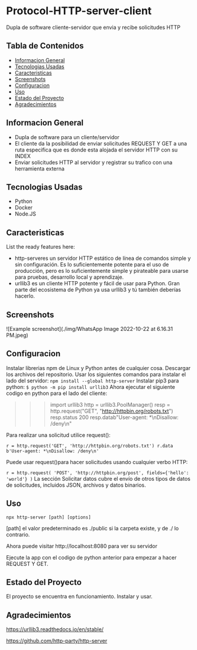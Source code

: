 # Protocol-HTTP-server-client
Dupla de software cliente-servidor que envia y recibe solicitudes HTTP

## Tabla de Contenidos
* [Informacion General](#general-information)
* [Tecnologias Usadas](#technologies-used)
* [Caracteristicas](#features)
* [Screenshots](#screenshots)
* [Configuracion](#setup)
* [Uso](#usage)
* [Estado del Proyecto](#project-status)
* [Agradecimientos](#acknowledgements)
<!-- * [License](#license) -->


## Informacion General
- Dupla de software para un cliente/servidor
- El cliente da la posibilidad de enviar solicitudes REQUEST Y GET a una ruta especifica que es donde esta alojada el servidor HTTP con su INDEX
- Enviar solicitudes HTTP al servidor y registrar su trafico con una herramienta externa

<!-- You don't have to answer all the questions - just the ones relevant to your project. -->


## Tecnologias Usadas
- Python
- Docker
- Node.JS


## Caracteristicas
List the ready features here:
- http-serveres un servidor HTTP estático de línea de comandos simple y sin configuración. Es lo suficientemente potente para el uso de producción, pero es lo suficientemente simple y pirateable para usarse para pruebas, desarrollo local y aprendizaje.
- urllib3 es un cliente HTTP potente y fácil de usar para Python. Gran parte del ecosistema de Python ya usa urllib3 y tú también deberías hacerlo.



## Screenshots
![Example screenshot](./img/WhatsApp Image 2022-10-22 at 6.16.31 PM.jpeg)
<!-- If you have screenshots you'd like to share, include them here. -->


## Configuracion
Instalar librerias npm de Linux y Python antes de cualquier cosa.
Descargar los archivos del repositorio. Usar los siguientes comandos para instalar el lado del servidor:
`npm install --global http-server`
Instalar pip3 para python:
`$ python -m pip install urllib3`
Ahora ejecutar el siguiente codigo en python para el lado del cliente:

>>> import urllib3
>>> http = urllib3.PoolManager()
>>> resp = http.request("GET", "http://httpbin.org/robots.txt")
>>> resp.status 200
>>> resp.datab"User-agent: *\nDisallow: /deny\n"

Para realizar una solicitud utilice request():

`r = http.request('GET', 'http://httpbin.org/robots.txt')
r.data
b'User-agent: *\nDisallow: /deny\n'`


Puede usar request()para hacer solicitudes usando cualquier verbo HTTP:

`r = http.request(
    'POST',
    'http://httpbin.org/post',
    fields={'hello': 'world'}
)`
La sección Solicitar datos cubre el envío de otros tipos de datos de solicitudes, incluidos JSON, archivos y datos binarios.


## Uso

`npx http-server [path] [options]`

[path] el valor predeterminado es ./public si la carpeta existe, y de ./ lo contrario.

Ahora puede visitar http://localhost:8080 para ver su servidor

Ejecute la app con el codigo de python anterior para empezar a hacer REQUEST Y GET.


## Estado del Proyecto
El proyecto se encuentra en funcionamiento. Instalar y usar.


## Agradecimientos
https://urllib3.readthedocs.io/en/stable/

https://github.com/http-party/http-server

